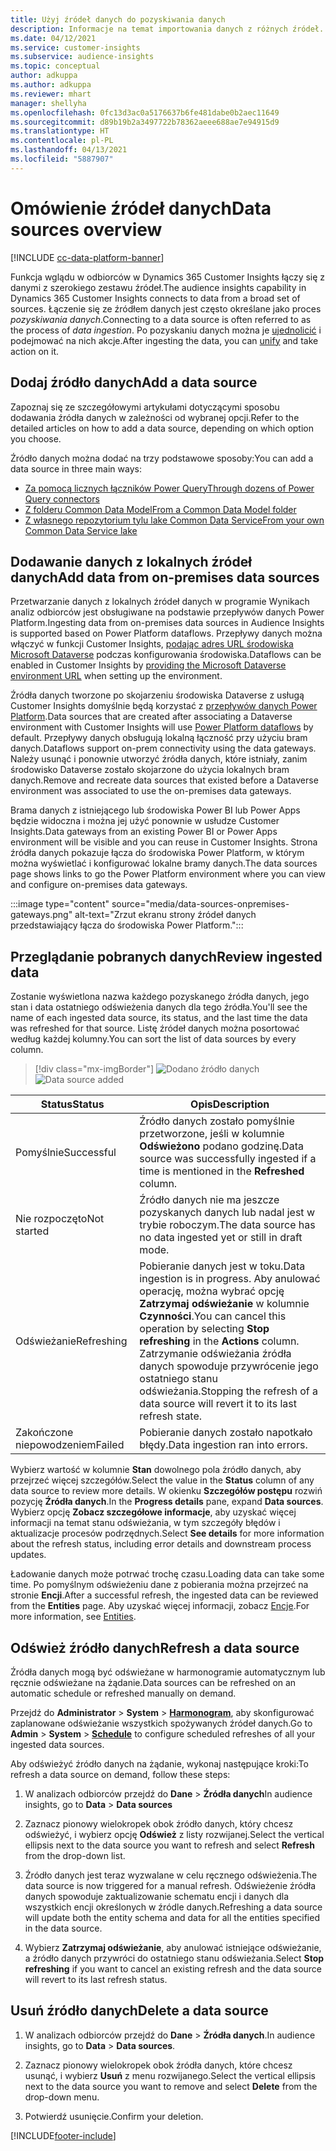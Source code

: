 ```yaml
---
title: Użyj źródeł danych do pozyskiwania danych
description: Informacje na temat importowania danych z różnych źródeł.
ms.date: 04/12/2021
ms.service: customer-insights
ms.subservice: audience-insights
ms.topic: conceptual
author: adkuppa
ms.author: adkuppa
ms.reviewer: mhart
manager: shellyha
ms.openlocfilehash: 0fc13d3ac0a5176637b6fe481dabe0b2aec11649
ms.sourcegitcommit: d89b19b2a3497722b78362aeee688ae7e94915d9
ms.translationtype: HT
ms.contentlocale: pl-PL
ms.lasthandoff: 04/13/2021
ms.locfileid: "5887907"
---
```

# <a name="data-sources-overview"></a><span data-ttu-id="309bd-103">Omówienie źródeł danych</span><span class="sxs-lookup"><span data-stu-id="309bd-103">Data sources overview</span></span>

[!INCLUDE [cc-data-platform-banner](../includes/cc-data-platform-banner.md)]

<span data-ttu-id="309bd-104">Funkcja wglądu w odbiorców w Dynamics 365 Customer Insights łączy się z danymi z szerokiego zestawu źródeł.</span><span class="sxs-lookup"><span data-stu-id="309bd-104">The audience insights capability in Dynamics 365 Customer Insights connects to data from a broad set of sources.</span></span> <span data-ttu-id="309bd-105">Łączenie się ze źródłem danych jest często określane jako proces *pozyskiwania danych*.</span><span class="sxs-lookup"><span data-stu-id="309bd-105">Connecting to a data source is often referred to as the process of *data ingestion*.</span></span> <span data-ttu-id="309bd-106">Po pozyskaniu danych można je [ujednolicić](data-unification.md) i podejmować na nich akcje.</span><span class="sxs-lookup"><span data-stu-id="309bd-106">After ingesting the data, you can [unify](data-unification.md) and take action on it.</span></span>

## <a name="add-a-data-source"></a><span data-ttu-id="309bd-107">Dodaj źródło danych</span><span class="sxs-lookup"><span data-stu-id="309bd-107">Add a data source</span></span>

<span data-ttu-id="309bd-108">Zapoznaj się ze szczegółowymi artykułami dotyczącymi sposobu dodawania źródła danych w zależności od wybranej opcji.</span><span class="sxs-lookup"><span data-stu-id="309bd-108">Refer to the detailed articles on how to add a data source, depending on which option you choose.</span></span>

<span data-ttu-id="309bd-109">Źródło danych można dodać na trzy podstawowe sposoby:</span><span class="sxs-lookup"><span data-stu-id="309bd-109">You can add a data source in three main ways:</span></span>

- [<span data-ttu-id="309bd-110">Za pomocą licznych łączników Power Query</span><span class="sxs-lookup"><span data-stu-id="309bd-110">Through dozens of Power Query connectors</span></span>](connect-power-query.md)
- [<span data-ttu-id="309bd-111">Z folderu Common Data Model</span><span class="sxs-lookup"><span data-stu-id="309bd-111">From a Common Data Model folder</span></span>](connect-common-data-model.md)
- [<span data-ttu-id="309bd-112">Z własnego repozytorium tylu lake Common Data Service</span><span class="sxs-lookup"><span data-stu-id="309bd-112">From your own Common Data Service lake</span></span>](connect-common-data-service-lake.md)

## <a name="add-data-from-on-premises-data-sources"></a><span data-ttu-id="309bd-113">Dodawanie danych z lokalnych źródeł danych</span><span class="sxs-lookup"><span data-stu-id="309bd-113">Add data from on-premises data sources</span></span>

<span data-ttu-id="309bd-114">Przetwarzanie danych z lokalnych źródeł danych w programie Wynikach analiz odbiorców jest obsługiwane na podstawie przepływów danych Power Platform.</span><span class="sxs-lookup"><span data-stu-id="309bd-114">Ingesting data from on-premises data sources in Audience Insights is supported based on Power Platform dataflows.</span></span> <span data-ttu-id="309bd-115">Przepływy danych można włączyć w funkcji Customer Insights, [podając adres URL środowiska Microsoft Dataverse](manage-environments.md#create-an-environment-in-an-existing-organization) podczas konfigurowania środowiska.</span><span class="sxs-lookup"><span data-stu-id="309bd-115">Dataflows can be enabled in Customer Insights by [providing the Microsoft Dataverse environment URL](manage-environments.md#create-an-environment-in-an-existing-organization) when setting up the environment.</span></span>

<span data-ttu-id="309bd-116">Źródła danych tworzone po skojarzeniu środowiska Dataverse z usługą Customer Insights domyślnie będą korzystać z [przepływów danych Power Platform](/power-query/dataflows/overview-dataflows-across-power-platform-dynamics-365).</span><span class="sxs-lookup"><span data-stu-id="309bd-116">Data sources that are created after associating a Dataverse environment with Customer Insights will use [Power Platform dataflows](/power-query/dataflows/overview-dataflows-across-power-platform-dynamics-365) by default.</span></span> <span data-ttu-id="309bd-117">Przepływy danych obsługują lokalną łączność przy użyciu bram danych.</span><span class="sxs-lookup"><span data-stu-id="309bd-117">Dataflows support on-prem connectivity using the data gateways.</span></span> <span data-ttu-id="309bd-118">Należy usunąć i ponownie utworzyć źródła danych, które istniały, zanim środowisko Dataverse zostało skojarzone do użycia lokalnych bram danych.</span><span class="sxs-lookup"><span data-stu-id="309bd-118">Remove and recreate data sources that existed before a Dataverse environment was associated to use the on-premises data gateways.</span></span>

<span data-ttu-id="309bd-119">Brama danych z istniejącego lub środowiska Power BI lub Power Apps będzie widoczna i można jej użyć ponownie w usłudze Customer Insights.</span><span class="sxs-lookup"><span data-stu-id="309bd-119">Data gateways from an existing Power BI or Power Apps environment will be visible and you can reuse in Customer Insights.</span></span> <span data-ttu-id="309bd-120">Strona źródła danych pokazuje łącza do środowiska Power Platform, w którym można wyświetlać i konfigurować lokalne bramy danych.</span><span class="sxs-lookup"><span data-stu-id="309bd-120">The data sources page shows links to go the Power Platform environment where you can view and configure on-premises data gateways.</span></span>

:::image type="content" source="media/data-sources-onpremises-gateways.png" alt-text="Zrzut ekranu strony źródeł danych przedstawiający łącza do środowiska Power Platform.":::

## <a name="review-ingested-data"></a><span data-ttu-id="309bd-122">Przeglądanie pobranych danych</span><span class="sxs-lookup"><span data-stu-id="309bd-122">Review ingested data</span></span>

<span data-ttu-id="309bd-123">Zostanie wyświetlona nazwa każdego pozyskanego źródła danych, jego stan i data ostatniego odświeżenia danych dla tego źródła.</span><span class="sxs-lookup"><span data-stu-id="309bd-123">You'll see the name of each ingested data source, its status, and the last time the data was refreshed for that source.</span></span> <span data-ttu-id="309bd-124">Listę źródeł danych można posortować według każdej kolumny.</span><span class="sxs-lookup"><span data-stu-id="309bd-124">You can sort the list of data sources by every column.</span></span>

> [!div class="mx-imgBorder"]
> <span data-ttu-id="309bd-125">![Dodano źródło danych](media/configure-data-datasource-added.png "Dodano źródło danych")</span><span class="sxs-lookup"><span data-stu-id="309bd-125">![Data source added](media/configure-data-datasource-added.png "Data source added")</span></span>

|<span data-ttu-id="309bd-126">Status</span><span class="sxs-lookup"><span data-stu-id="309bd-126">Status</span></span>  |<span data-ttu-id="309bd-127">Opis</span><span class="sxs-lookup"><span data-stu-id="309bd-127">Description</span></span>  |
|---------|---------|
|<span data-ttu-id="309bd-128">Pomyślnie</span><span class="sxs-lookup"><span data-stu-id="309bd-128">Successful</span></span>   |<span data-ttu-id="309bd-129">Źródło danych zostało pomyślnie przetworzone, jeśli w kolumnie **Odświeżono** podano godzinę.</span><span class="sxs-lookup"><span data-stu-id="309bd-129">Data source was successfully ingested if a time is mentioned in the **Refreshed** column.</span></span>
|<span data-ttu-id="309bd-130">Nie rozpoczęto</span><span class="sxs-lookup"><span data-stu-id="309bd-130">Not started</span></span>   |<span data-ttu-id="309bd-131">Źródło danych nie ma jeszcze pozyskanych danych lub nadal jest w trybie roboczym.</span><span class="sxs-lookup"><span data-stu-id="309bd-131">The data source has no data ingested yet or still in draft mode.</span></span>         |
|<span data-ttu-id="309bd-132">Odświeżanie</span><span class="sxs-lookup"><span data-stu-id="309bd-132">Refreshing</span></span>    |<span data-ttu-id="309bd-133">Pobieranie danych jest w toku.</span><span class="sxs-lookup"><span data-stu-id="309bd-133">Data ingestion is in progress.</span></span> <span data-ttu-id="309bd-134">Aby anulować operację, można wybrać opcję **Zatrzymaj odświeżanie** w kolumnie **Czynności**.</span><span class="sxs-lookup"><span data-stu-id="309bd-134">You can cancel this operation by selecting **Stop refreshing** in the **Actions** column.</span></span> <span data-ttu-id="309bd-135">Zatrzymanie odświeżania źródła danych spowoduje przywrócenie jego ostatniego stanu odświeżania.</span><span class="sxs-lookup"><span data-stu-id="309bd-135">Stopping the refresh of a data source will revert it to its last refresh state.</span></span>       |
|<span data-ttu-id="309bd-136">Zakończone niepowodzeniem</span><span class="sxs-lookup"><span data-stu-id="309bd-136">Failed</span></span>     |<span data-ttu-id="309bd-137">Pobieranie danych zostało napotkało błędy.</span><span class="sxs-lookup"><span data-stu-id="309bd-137">Data ingestion ran into errors.</span></span>         |

<span data-ttu-id="309bd-138">Wybierz wartość w kolumnie **Stan** dowolnego pola źródło danych, aby przejrzeć więcej szczegółów.</span><span class="sxs-lookup"><span data-stu-id="309bd-138">Select the value in the **Status** column of any data source to review more details.</span></span> <span data-ttu-id="309bd-139">W okienku **Szczegółów postępu** rozwiń pozycję **Źródła danych**.</span><span class="sxs-lookup"><span data-stu-id="309bd-139">In the **Progress details** pane, expand **Data sources**.</span></span> <span data-ttu-id="309bd-140">Wybierz opcję **Zobacz szczegółowe informacje**, aby uzyskać więcej informacji na temat stanu odświeżania, w tym szczegóły błędów i aktualizacje procesów podrzędnych.</span><span class="sxs-lookup"><span data-stu-id="309bd-140">Select **See details** for more information about the refresh status, including error details and downstream process updates.</span></span>

<span data-ttu-id="309bd-141">Ładowanie danych może potrwać trochę czasu.</span><span class="sxs-lookup"><span data-stu-id="309bd-141">Loading data can take some time.</span></span> <span data-ttu-id="309bd-142">Po pomyślnym odświeżeniu dane z pobierania można przejrzeć na stronie **Encji**.</span><span class="sxs-lookup"><span data-stu-id="309bd-142">After a successful refresh, the ingested data can be reviewed from the **Entities** page.</span></span> <span data-ttu-id="309bd-143">Aby uzyskać więcej informacji, zobacz [Encje](entities.md).</span><span class="sxs-lookup"><span data-stu-id="309bd-143">For more information, see [Entities](entities.md).</span></span>

## <a name="refresh-a-data-source"></a><span data-ttu-id="309bd-144">Odśwież źródło danych</span><span class="sxs-lookup"><span data-stu-id="309bd-144">Refresh a data source</span></span>

<span data-ttu-id="309bd-145">Źródła danych mogą być odświeżane w harmonogramie automatycznym lub ręcznie odświeżane na żądanie.</span><span class="sxs-lookup"><span data-stu-id="309bd-145">Data sources can be refreshed on an automatic schedule or refreshed manually on demand.</span></span> 

<span data-ttu-id="309bd-146">Przejdź do **Administrator** > **System** > [**Harmonogram**](system.md#schedule-tab), aby skonfigurować zaplanowane odświeżanie wszystkich spożywanych źródeł danych.</span><span class="sxs-lookup"><span data-stu-id="309bd-146">Go to **Admin** > **System** > [**Schedule**](system.md#schedule-tab) to configure scheduled refreshes of all your ingested data sources.</span></span>

<span data-ttu-id="309bd-147">Aby odświeżyć źródło danych na żądanie, wykonaj następujące kroki:</span><span class="sxs-lookup"><span data-stu-id="309bd-147">To refresh a data source on demand, follow these steps:</span></span>

1. <span data-ttu-id="309bd-148">W analizach odbiorców przejdź do **Dane** > **Źródła danych**</span><span class="sxs-lookup"><span data-stu-id="309bd-148">In audience insights, go to **Data** > **Data sources**</span></span>

2. <span data-ttu-id="309bd-149">Zaznacz pionowy wielokropek obok źródło danych, który chcesz odświeżyć, i wybierz opcję **Odśwież** z listy rozwijanej.</span><span class="sxs-lookup"><span data-stu-id="309bd-149">Select the vertical ellipsis next to the data source you want to refresh and select **Refresh** from the drop-down list.</span></span>

3. <span data-ttu-id="309bd-150">Źródło danych jest teraz wyzwalane w celu ręcznego odświeżenia.</span><span class="sxs-lookup"><span data-stu-id="309bd-150">The data source is now triggered for a manual refresh.</span></span> <span data-ttu-id="309bd-151">Odświeżenie źródła danych spowoduje zaktualizowanie schematu encji i danych dla wszystkich encji określonych w źródle danych.</span><span class="sxs-lookup"><span data-stu-id="309bd-151">Refreshing a data source will update both the entity schema and data for all the entities specified in the data source.</span></span>

4. <span data-ttu-id="309bd-152">Wybierz **Zatrzymaj odświeżanie**, aby anulować istniejące odświeżanie, a źródło danych przywróci do ostatniego stanu odświeżania.</span><span class="sxs-lookup"><span data-stu-id="309bd-152">Select **Stop refreshing** if you want to cancel an existing refresh and the data source will revert to its last refresh status.</span></span>

## <a name="delete-a-data-source"></a><span data-ttu-id="309bd-153">Usuń źródło danych</span><span class="sxs-lookup"><span data-stu-id="309bd-153">Delete a data source</span></span>

1. <span data-ttu-id="309bd-154">W analizach odbiorców przejdź do **Dane** > **Źródła danych**.</span><span class="sxs-lookup"><span data-stu-id="309bd-154">In audience insights, go to **Data** > **Data sources**.</span></span>

2. <span data-ttu-id="309bd-155">Zaznacz pionowy wielokropek obok źródła danych, które chcesz usunąć, i wybierz **Usuń** z menu rozwijanego.</span><span class="sxs-lookup"><span data-stu-id="309bd-155">Select the vertical ellipsis next to the data source you want to remove and select **Delete** from the drop-down menu.</span></span>

3. <span data-ttu-id="309bd-156">Potwierdź usunięcie.</span><span class="sxs-lookup"><span data-stu-id="309bd-156">Confirm your deletion.</span></span>


[!INCLUDE[footer-include](../includes/footer-banner.md)]
